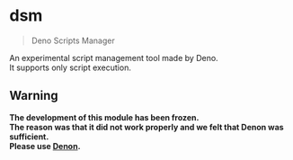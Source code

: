 # dsm
> Deno Scripts Manager

An experimental script management tool made by Deno.  
It supports only script execution.

## Warning
**The development of this module has been frozen.  
The reason was that it did not work properly and we felt that Denon was sufficient.  
Please use [Denon](https://deno.land/x/denon).**
